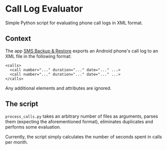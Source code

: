 # Call Log Evaluator

Simple Python script for evaluating phone call logs in XML format.

## Context

The app [SMS Backup & Restore](https://play.google.com/store/apps/details?id=com.riteshsahu.SMSBackupRestore) exports an Android phone's call log to an XML file in the following format:

```
<calls>
  <call number="..." duration="..." date="..." ...>
  <call number="..." duration="..." date="..." ...>
</calls>
```

Any additional elements and attributes are ignored.

## The script

`process_calls.py` takes an arbitrary number of files as arguments, parses them (expecting the aforementioned format), eliminates duplicates and performs some evaluation.

Currently, the script simply calculates the number of seconds spent in calls per month.

